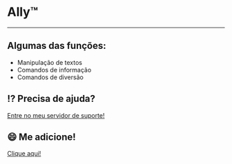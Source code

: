 <h1>Ally™</h1>

---

## Algumas das funções:
- Manipulação de textos
- Comandos de informação
- Comandos de diversão

## ⁉️️ Precisa de ajuda?
[Entre no meu servidor de suporte!](https://discord.gg/GRhdTpsTGE)

## 😄 Me adicione!
[Clique aqui!](https://ally.spr4y.xyz)
